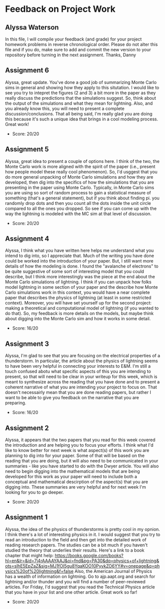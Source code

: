 # Feedback on Project Work
## Alyssa Waterson

In this file, I will compile your feedback (and grade) for your project homework problems in reverse chronological order. Please do not alter this file and if you do, make sure to add and commit the new version to your repository before turning in the next assignment. Thanks, Danny

## Assignment 6

Alyssa, great update. You've done a good job of summarizing Monte Carlo sims in general and showing how they apply to this situtation. I would like to see you try to intepret the figures (2 and 3) a bit more in the paper as they really discuss the predictions that the simulations suggest. So, think about the output of the simulations and what they mean for lightning. Also, and you already know this, you will need to present a complete discussion/conclusions. That all being said, I'm really glad you are doing this because it's such a unique idea that brings in a cool modeling process. Great work!

* Score: 20/20

## Assignment 5

Alyssa, great idea to present a couple of options here. I think of the two, the Monte Carlo work is more aligned with the spirit of the paper (i.e., present how people model these really cool phenomenon). So, I'd usggest that you do more general unpacking of Monte Carlo simulations and how they are developed, then dig into the specifics of how the simulations that you are presenting in the paper using Monte Carlo. Typically, in Monte Carlo sims you are using so sort of random process to gain a statistical measure of something (that's a general statement), but if you think about finding pi. you randomly drop dots and then you count all the dots inside the unit circle compared to all the ones you dropped. So see if you can come up with the way the lightning is modeled with the MC sim at that level of discussion.

* Score: 20/20


## Assignment 4

Alyssa, I think what you have written here helps me understand what you intend to dig into, so I appreciate that. Much of the writing you have done could be worked into the introduction of your paper. But, I still want more details of how the modeling is done. I found the "avalanche of electrons" to be quite suggestive of some sort of interesting model that you could describe, but I think more interestingly was the piece at the end about the Monte Carlo simulations of lightning. I think if you can unpack how folks model lightning in some section of your paper and the describe how Monte Carlo simulations work in this context, you would have a near complete paper that describes the physics of lightning (at least in some restricted context). Moreover, you will have set yourself up for the second project: making a theoretical and computational model of lightning (if you wanted to do that). So, my feedback is more details on the models, but maybe think about digging into the Monte Carlo sim and how it works in some detail.

* Score: 16/20

## Assignment 3

Alyssa, I'm glad to see that you are focusing on the electrical properties of a thunderstorm. In particular, the article about the physics of lightning seems to have been very helpful in connecting your interests to E&M. I'm still a touch confused abotu what specific aspects of this you are intending to present, so that will need to be clear in your writeup for this week, which is meant to synthesize across the reading that you have done and to present a coherent narrative of what you are intending your project to focus on. That doesn't necessairly mean that you are done reading papers, but rather I want to be able to give you feedback on the narrative that you are preparing.

* Score: 16/20

## Assignment 2

Alyssa, it appears that the two papers that you read for this week covered the introduction and are helping you to focus your efforts. I think what I'd like to know better for next week is what aspect(s) of this work you are planning to dig into for your paper. Some of that will be based on the reading that you are doing, but it will also need to be communicated in your summaries - like you have started to do with the Dwyer article. You will also need to begin digging into the mathematical models that are being developed for this work as your paper will need to include both a conceptual and mathematical descirption of the aspect(s) that you are digging into. These summaries are very helpful and for next week I'm looking for you to go deeper.

* Score: 20/20

## Assignment 1

Alyssa, the idea of the physics of thunderstorms is pretty cool in my opnion. I think there's a lot of interesting physics in it. I would suggest that you try to read an introduction to the field and then get into the detailed work of reading research papers. The studies can be a bit much if you haven't studied the theory that underlies their results. Here's a link to a book chapter that might help:
https://books.google.com/books?hl=en&lr=&id=7j4rAAAAYAAJ&oi=fnd&pg=PA30&dq=physics+of+lightning&ots=sIhE5EpZaZ&sig=MJ1fOI5gu8YqaKOO10PyvkZO6YY#v=onepage&q=physics%20of%20lightning&f=false
Also, the American Journal of Physics has a wealth of information on lightning. Go to ajp.aapt.org and search for lightning and/or thunder and you will find a number of peer-reviewed articles. For Friday, I'd suggest that you read the Technical Physics article that you have in your list and one other article. Great work so far!


* Score: 20/20
